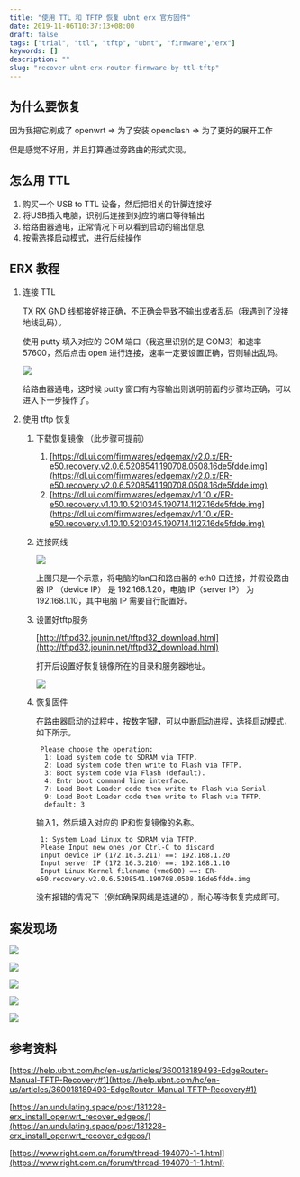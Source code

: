 ```yaml
---
title: "使用 TTL 和 TFTP 恢复 ubnt erx 官方固件"
date: 2019-11-06T10:37:13+08:00
draft: false
tags: ["trial", "ttl", "tftp", "ubnt", "firmware","erx"]
keywords: []
description: ""
slug: "recover-ubnt-erx-router-firmware-by-ttl-tftp"
---
```



## 为什么要恢复

因为我把它刷成了 openwrt ⇒ 为了安装 openclash ⇒ 为了更好的展开工作

但是感觉不好用，并且打算通过旁路由的形式实现。

## 怎么用 TTL

1. 购买一个 USB to TTL 设备，然后把相关的针脚连接好
2. 将USB插入电脑，识别后连接到对应的端口等待输出
3. 给路由器通电，正常情况下可以看到启动的输出信息
4. 按需选择启动模式，进行后续操作

## ERX 教程

1. 连接 TTL

    TX RX GND 线都接好接正确，不正确会导致不输出或者乱码（我遇到了没接地线乱码）。

    使用 putty 填入对应的 COM 端口（我这里识别的是 COM3）和速率 57600，然后点击 open 进行连接，速率一定要设置正确，否则输出乱码。

    ![](/img/Untitled-cc4409d4-aa9f-482f-8844-50502e809e2b.png)

    给路由器通电，这时候 putty 窗口有内容输出则说明前面的步骤均正确，可以进入下一步操作了。

2. 使用 tftp 恢复
    1. 下载恢复镜像 （此步骤可提前）
        1. [https://dl.ui.com/firmwares/edgemax/v2.0.x/ER-e50.recovery.v2.0.6.5208541.190708.0508.16de5fdde.img](https://dl.ui.com/firmwares/edgemax/v2.0.x/ER-e50.recovery.v2.0.6.5208541.190708.0508.16de5fdde.img)
        2. [https://dl.ui.com/firmwares/edgemax/v1.10.x/ER-e50.recovery.v1.10.10.5210345.190714.1127.16de5fdde.img](https://dl.ui.com/firmwares/edgemax/v1.10.x/ER-e50.recovery.v1.10.10.5210345.190714.1127.16de5fdde.img)
    2. 连接网线

        ![](/img/Untitled-fed04cb9-8746-4e6c-9044-7f79535dc0eb.png)

        上图只是一个示意，将电脑的lan口和路由器的 eth0 口连接，并假设路由器 IP （device IP） 是 192.168.1.20，电脑 IP（server IP） 为 192.168.1.10，其中电脑 IP 需要自行配置好。

    3. 设置好tftp服务

        [http://tftpd32.jounin.net/tftpd32_download.html](http://tftpd32.jounin.net/tftpd32_download.html)

        打开后设置好恢复镜像所在的目录和服务器地址。

        ![](/img/Untitled-59d62974-22a3-439d-84d6-dd38130051ef.png)

    4. 恢复固件

        在路由器启动的过程中，按数字1键，可以中断启动进程，选择启动模式，如下所示。

            Please choose the operation: 
             1: Load system code to SDRAM via TFTP. 
             2: Load system code then write to Flash via TFTP. 
             3: Boot system code via Flash (default).
             4: Entr boot command line interface.
             7: Load Boot Loader code then write to Flash via Serial. 
             9: Load Boot Loader code then write to Flash via TFTP. 
             default: 3

        输入1，然后填入对应的 IP和恢复镜像的名称。

            1: System Load Linux to SDRAM via TFTP. 
            Please Input new ones /or Ctrl-C to discard
            Input device IP (172.16.3.211) ==: 192.168.1.20
            Input server IP (172.16.3.210) ==: 192.168.1.10
            Input Linux Kernel filename (vme600) ==: ER-e50.recovery.v2.0.6.5208541.190708.0508.16de5fdde.img

        没有报错的情况下（例如确保网线是连通的），耐心等待恢复完成即可。

## 案发现场

![](/img/Untitled-17befbef-9405-47de-baad-84704f85f0a3.jpg)

![](/img/Untitled-42f29356-c37a-4ee6-a654-0a909a81ec36.jpg)

![](/img/Untitled-17d2ace9-7b3f-41ad-a725-477d4cdb4142.jpg)

![](/img/Untitled-2b93cd99-4830-4f59-b779-e34e74229bfa.jpg)

![](/img/Untitled-20ef7503-58ad-461e-be94-2d8431ff733b.jpg)

## 参考资料

[https://help.ubnt.com/hc/en-us/articles/360018189493-EdgeRouter-Manual-TFTP-Recovery#1](https://help.ubnt.com/hc/en-us/articles/360018189493-EdgeRouter-Manual-TFTP-Recovery#1)

[https://an.undulating.space/post/181228-erx_install_openwrt_recover_edgeos/](https://an.undulating.space/post/181228-erx_install_openwrt_recover_edgeos/)

[https://www.right.com.cn/forum/thread-194070-1-1.html](https://www.right.com.cn/forum/thread-194070-1-1.html)